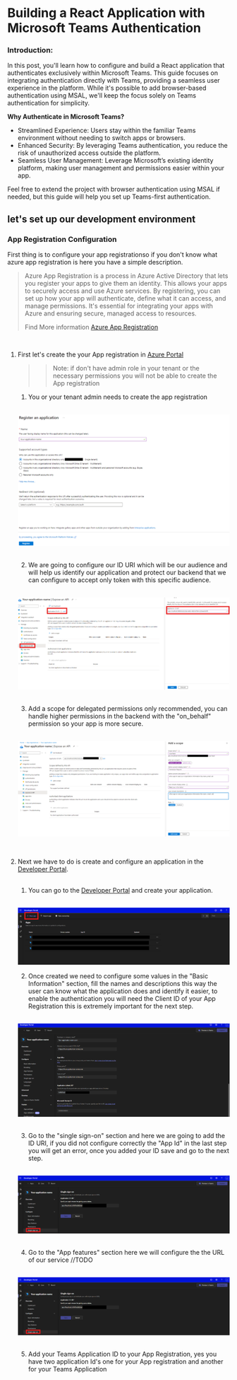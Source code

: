 # **Building a React Application with Microsoft Teams Authentication**

### Introduction:

In this post, you'll learn how to configure and build a React application that authenticates exclusively within Microsoft Teams. This guide focuses on integrating authentication directly with Teams, providing a seamless user experience in the platform. While it's possible to add browser-based authentication using MSAL, we'll keep the focus solely on Teams authentication for simplicity.

**Why Authenticate in Microsoft Teams?**

- Streamlined Experience: Users stay within the familiar Teams environment without needing to switch apps or browsers.
- Enhanced Security: By leveraging Teams authentication, you reduce the risk of unauthorized access outside the platform.
- Seamless User Management: Leverage Microsoft’s existing identity platform, making user management and permissions easier within your app.

Feel free to extend the project with browser authentication using MSAL if needed, but this guide will help you set up Teams-first authentication.

## let's set up our development environment

### App Registration Configuration

First thing is to configure your app registrationso if you don't know what azure app registration is here you have a simple description.

> Azure App Registration is a process in Azure Active Directory that lets you register your apps to give them an identity. This allows your apps to securely access and use Azure services. By registering, you can set up how your app will authenticate, define what it can access, and manage permissions. It's essential for integrating your apps with Azure and ensuring secure, managed access to resources.
>
> Find More information [Azure App Registration](https://learn.microsoft.com/en-us/security/zero-trust/develop/app-registration)

<br>

1. First let's create the your App registration in [Azure Portal](https://portal.azure.com/#view/Microsoft_AAD_RegisteredApps/ApplicationsListBlade)

   > > Note: if don't have admin role in your tenant or the necessary permissions you will not be able to create the App registration

   1. You or your tenant admin needs to create the app registration

   <br>

   ![App Registration](./ScreenShots/AppRegistration/App-Registration-Creation.png)

   <br>

   2. We are going to configure our ID URI which will be our audience and will help us identify our application and protect our backend that we can configure to accept only token with this specific audience.

   <br>

   ![App Registration Adding ID URI](./ScreenShots/AppRegistration/App-Registration-ID-URI.png)

   <br>

   3. Add a scope for delegated permissions only recommended, you can handle higher permissions in the backend with the "on_behalf" permission so your app is more secure.

   <br>

   ![App Registration Adding ID URI](./ScreenShots/AppRegistration/App-Registration-scope.png)

   <br>

2. Next we have to do is create and configure an application in the [Developer Portal](https://dev.teams.microsoft.com/apps).

   <br>

   1. You can go to the [Developer Portal](https://dev.teams.microsoft.com/apps) and create your application.

   <br>

   ![Developer Portal Create Application](./ScreenShots/DeveloperPortal/Developer-Portal-App-Creation.png)

   2. Once created we need to configure some values in the "Basic Information" section, fill the names and descriptions this way the user can know what the application does and identify it easier, to enable the authentication you will need the Client ID of your App Registration this is extremely important for the next step.

   <br>

   ![Developer Portal Configure your application](/ScreenShots/DeveloperPortal/Developer-Portal-App-Configuration-1.png)

   <br>

   3. Go to the "single sign-on" section and here we are going to add the ID URI, if you did not configure correctly the "App Id" in the last step you will get an error, once you added your ID save and go to the next step.

   <br>

   ![Developer Portal Configure your application](/ScreenShots/DeveloperPortal/Developer-Portal-App-Configuration-2.png)

   <br>

   4. Go to the "App features" section here we will configure the the URL of our service //TODO

   <br>

   ![Developer Portal Configure your application](/ScreenShots/DeveloperPortal/Developer-Portal-App-Configuration-2.png)

    <br>

   5. Add your Teams Application ID to your App Registration, yes you have two application Id's one for your App registration and another for your Teams Application
